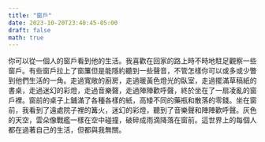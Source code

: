 ```yaml
---
title: "窗戶"
date: 2023-10-20T23:40:45-05:00
draft: false
math: true
---
```


你可以從一個人的窗戶看到他的生活。我喜歡在回家的路上時不時地駐足觀察一些窗戶。有些窗戶拉上了窗簾但是能隱約聽到一些聲音，不管怎樣你可以或多或少瞥到他們生活的一角。走過寬敞的廚房，走過暖黃色燈光的臥室，走過擺滿草稿紙的書桌，走過迷幻的彩燈，走過音樂聲，走過陣陣歡呼聲，終於坐在了一扇凌亂的窗戶裡。窗前的桌子上鋪滿了各種各樣的紙，高矮不同的藥瓶和散落的零錢。坐在窗前，我看到了遠處院子裡的篝火，迷幻的彩燈，聽到了音樂聲和陣陣歡呼聲。灰色的天空，雲朵像戰艦一樣在空中碰撞，破碎成雨滴降落在窗前。這世界上的每個人都在過著自己的生活，但都與我無關。
